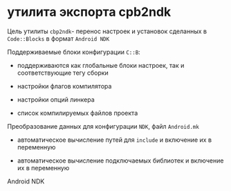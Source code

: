 
# утилита экспорта cpb2ndk

Цель утилиты `cbp2ndk`- перенос настроек и установок сделанных в `Code::Blocks` в формат `Android NDK`

Поддерживаемые блоки конфигурации `C::B`:

- поддерживаются как глобальные блоки настроек, так и соответствующие тегу сборки

- настройки флагов компилятора

- настройки опций линкера

- список компилируемых файлов проекта


Преобразование данных для конфигурации `NDK`, файл `Android.mk`

- автоматическое вычисление путей для `include` и включение их в переменную 

- автоматическое вычисление подключаемых библиотек и включение их в переменную 



Android NDK
